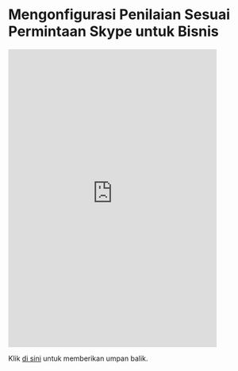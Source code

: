 #  <a name="configure-skype-for-business-on-demand-assessment"></a>Mengonfigurasi Penilaian Sesuai Permintaan Skype untuk Bisnis



<iframe width="420" height="600" src="https://video.serviceshub.microsoft.com/PublicPage/video/5605.aspx" frameborder="0" allowfullscreen></iframe> 


Klik <a href="mailto:SHub_Feedback_RC@Microsoft.com?subject=Resource%20Center%20Feedback%3A%20%3CInsert%20feedback%20topic%3E%3E&amp;body=%3C%3Cplease%20submit%20your%20feedback%20with%20enough%20detail%20on%20the%20problem%2C%20reproduction%20steps%20and%20what%20you%20desire%20to%20happen%3E%3E" target="_blank">di sini</a> untuk memberikan umpan balik.
